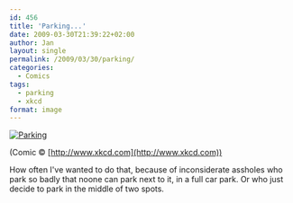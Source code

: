 ```yaml
---
id: 456
title: 'Parking...'
date: 2009-03-30T21:39:22+02:00
author: Jan
layout: single
permalink: /2009/03/30/parking/
categories:
  - Comics
tags:
  - parking
  - xkcd
format: image
---
```

[![Parking](/assets/images/2009/11/xkcd-parking-sm.png "Parking")](http://www.xkcd.com/562/) 
  
(Comic &copy; [http://www.xkcd.com](http://www.xkcd.com))

How often I've wanted to do that, because of inconsiderate assholes who park so badly that noone can park next to it, in a full car park. Or who just decide to park in the middle of two spots.
  